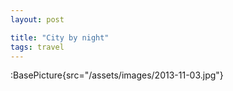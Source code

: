 ```yaml
---
layout: post

title: "City by night"
tags: travel
---
```


:BasePicture{src="/assets/images/2013-11-03.jpg"}

<!--more-->
